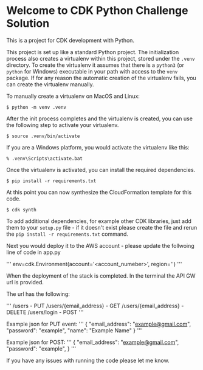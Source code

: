 # Welcome to CDK Python Challenge Solution

This is a project for CDK development with Python.

This project is set up like a standard Python project.  The initialization
process also creates a virtualenv within this project, stored under the `.venv`
directory.  To create the virtualenv it assumes that there is a `python3`
(or `python` for Windows) executable in your path with access to the `venv`
package. If for any reason the automatic creation of the virtualenv fails,
you can create the virtualenv manually.

To manually create a virtualenv on MacOS and Linux:

```
$ python -m venv .venv
```

After the init process completes and the virtualenv is created, you can use the following
step to activate your virtualenv.

```
$ source .venv/bin/activate
```

If you are a Windows platform, you would activate the virtualenv like this:

```
% .venv\Scripts\activate.bat
```

Once the virtualenv is activated, you can install the required dependencies.

```
$ pip install -r requirements.txt
```

At this point you can now synthesize the CloudFormation template for this code.

```
$ cdk synth
```

To add additional dependencies, for example other CDK libraries, just add
them to your `setup.py` file - if it doesn't exist please create the file and rerun the `pip install -r requirements.txt`
command.

Next you would deploy it to the AWS account - please update the follwoing line of code in app.py 

'''
env=cdk.Environment(account='<account_numeber>', region='<region>')
'''

When the deployment of the stack is completed. In the terminal the API GW url is provided.

The url has the following:

'''
<url>/users - PUT
<url>/users/{email_address} - GET
<url>/users/{email_address} - DELETE
<url>/users/login - POST
'''

Example json for PUT event:
'''
{
  "email_address": "example@gmail.com",
  "password": "example",
  "name": "Example Name"
}
'''

Example json for POST:
'''
{
  "email_address": "example@gmail.com",
  "password": "example",
}
'''

If you have any issues with running the code please let me know.

